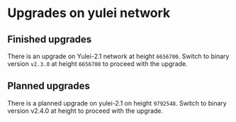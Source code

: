 # Upgrades on yulei network

## Finished upgrades

There is an upgrade on Yulei-2.1 network at height `6656700`. Switch to binary version `v2.3.0` at height `6656700` to proceed with the upgrade.

## Planned upgrades

There is a planned upgrade on yulei-2.1 on height `9792548`. Switch to binary version v2.4.0 at height <TBD> to proceed with the upgrade.
